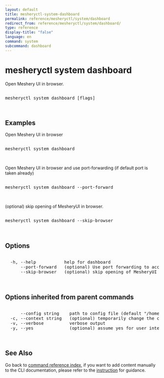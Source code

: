 ```yaml
---
layout: default
title: mesheryctl-system-dashboard
permalink: reference/mesheryctl/system/dashboard
redirect_from: reference/mesheryctl/system/dashboard/
type: reference
display-title: "false"
language: en
command: system
subcommand: dashboard
---
```


# mesheryctl system dashboard

Open Meshery UI in browser.

<pre class='codeblock-pre'>
<div class='codeblock'>
mesheryctl system dashboard [flags]

</div>
</pre> 

## Examples

Open Meshery UI in browser
<pre class='codeblock-pre'>
<div class='codeblock'>
mesheryctl system dashboard

</div>
</pre> 

Open Meshery UI in browser and use port-forwarding (if default port is taken already)
<pre class='codeblock-pre'>
<div class='codeblock'>
mesheryctl system dashboard --port-forward

</div>
</pre> 

(optional) skip opening of MesheryUI in browser.
<pre class='codeblock-pre'>
<div class='codeblock'>
mesheryctl system dashboard --skip-browser

</div>
</pre> 

## Options

<pre class='codeblock-pre'>
<div class='codeblock'>
  -h, --help           help for dashboard
      --port-forward   (optional) Use port forwarding to access Meshery UI
      --skip-browser   (optional) skip opening of MesheryUI in browser.

</div>
</pre>

## Options inherited from parent commands

<pre class='codeblock-pre'>
<div class='codeblock'>
      --config string    path to config file (default "/home/runner/.mesheryconfig.yaml")
  -c, --context string   (optional) temporarily change the current context.
  -v, --verbose          verbose output
  -y, --yes              (optional) assume yes for user interactive prompts.

</div>
</pre>

## See Also

Go back to [command reference index](/reference/mesheryctl/), if you want to add content manually to the CLI documentation, please refer to the [instruction](/project/contributing/contributing-cli#preserving-manually-added-documentation) for guidance.
